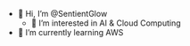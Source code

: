 - 👋 Hi, I’m @SentientGlow
  - 👀 I’m interested in AI & Cloud Computing
- 🌱 I’m currently learning AWS 

<!---
SentientGlow/SentientGlow is a ✨ special ✨ repository because its `README.md` (this file) appears on your GitHub profile.
You can click the Preview link to take a look at your changes.
--->
